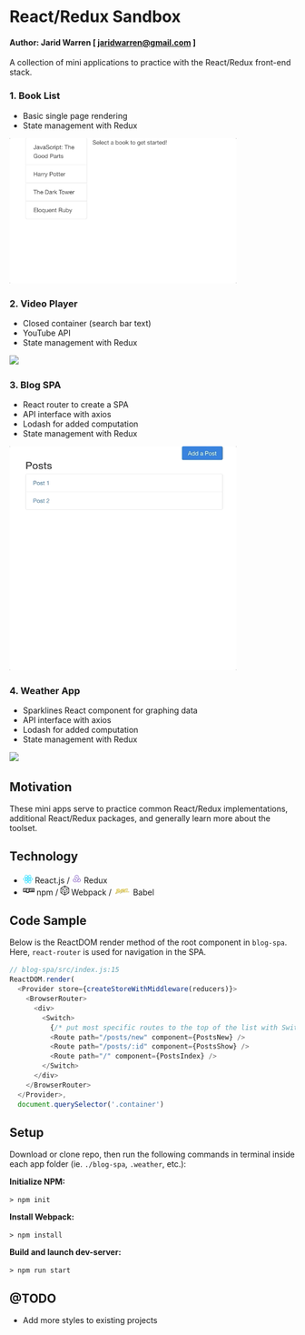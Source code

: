 # React/Redux Sandbox

#### Author: Jarid Warren [ <jaridwarren@gmail.com> ]

A collection of mini applications to practice with the React/Redux front-end stack.

### 1. Book List

- Basic single page rendering
- State management with Redux

<img src="./readme-images/demos/book-list-demo.gif" width="400">

### 2. Video Player

- Closed container (search bar text)
- YouTube API
- State management with Redux

<img src="./readme-images/demos/video-player-demo.gif" width="400">

### 3. Blog SPA

- React router to create a SPA
- API interface with axios
- Lodash for added computation
- State management with Redux

<img src="./readme-images/demos/blog-spa-demo.gif" width="400">

### 4. Weather App

- Sparklines React component for graphing data
- API interface with axios
- Lodash for added computation
- State management with Redux

<img src="./readme-images/demos/weather-demo.gif" width="400">

## Motivation

These mini apps serve to practice common React/Redux implementations, additional React/Redux packages, and generally learn more about the toolset.

## Technology

- <img src="./readme-images/logos/react.svg" width="17"> React.js / <img src="./readme-images/logos/redux.svg" width="17">  Redux
- <img src="./readme-images/logos/npm.svg" width="20"> npm / <img src="./readme-images/logos/webpack.svg" width="15">  Webpack / <img src="./readme-images/logos/babel.svg" width="30"> Babel

## Code Sample

Below is the ReactDOM render method of the root component in `blog-spa`. Here, `react-router` is used for navigation in the SPA.

```javascript
// blog-spa/src/index.js:15
ReactDOM.render(
  <Provider store={createStoreWithMiddleware(reducers)}>
    <BrowserRouter>
      <div>
        <Switch>
          {/* put most specific routes to the top of the list with Switch */}
          <Route path="/posts/new" component={PostsNew} />
          <Route path="/posts/:id" component={PostsShow} />
          <Route path="/" component={PostsIndex} />
        </Switch>
      </div>
    </BrowserRouter>
  </Provider>,
  document.querySelector('.container')
```

## Setup
Download or clone repo, then run the following commands in terminal inside each app folder (ie. `./blog-spa`, `.weather`, etc.):

**Initialize NPM:**

`> npm init` 

**Install Webpack:**

`> npm install`

**Build and launch dev-server:**

`> npm run start`

## @TODO

* Add more styles to existing projects

